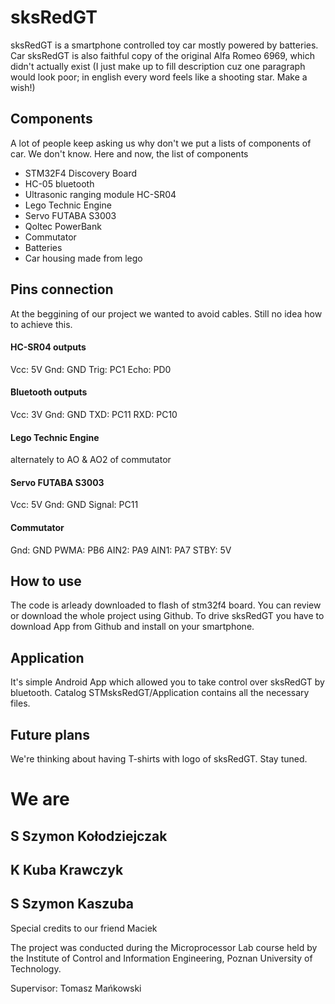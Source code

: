 # sksRedGT

sksRedGT is a smartphone controlled toy car mostly powered by batteries. 
Car sksRedGT is also faithful copy of the original Alfa Romeo 6969, which didn't actually exist
(I just make up to fill description cuz one paragraph would look poor; in english every word feels like a shooting star. Make a wish!)

## Components

A lot of people keep asking us why don't we put a lists of components of car. We don't know. 
Here and now, the list of components

- STM32F4 Discovery Board
- HC-05 bluetooth
- Ultrasonic ranging module HC-SR04
- Lego Technic Engine
- Servo FUTABA S3003
- Qoltec PowerBank
- Commutator
- Batteries
- Car housing made from lego


## Pins connection

At the beggining of our project we wanted to avoid cables. Still no idea how to achieve this.

#### HC-SR04 outputs
                    
Vcc: 5V
Gnd: GND
Trig: PC1
Echo: PD0

#### Bluetooth outputs

Vcc: 3V
Gnd: GND
TXD: PC11
RXD: PC10

#### Lego Technic Engine

alternately to AO & AO2 of commutator

#### Servo FUTABA S3003

Vcc: 5V
Gnd: GND
Signal: PC11

#### Commutator

Gnd: GND
PWMA: PB6
AIN2: PA9
AIN1: PA7
STBY: 5V


## How to use

The code is arleady downloaded to flash of stm32f4 board. You can review or download the whole project using Github.
To drive sksRedGT you have to download App from Github and install on your smartphone.


## Application

It's simple Android App which allowed you to take control over sksRedGT by bluetooth.
Catalog STMsksRedGT/Application contains all the necessary files.

## Future plans

We're thinking about having T-shirts with logo of sksRedGT. Stay tuned.

# We are

## S  Szymon Kołodziejczak
## K  Kuba Krawczyk
## S  Szymon Kaszuba

Special credits to our friend Maciek


The project was conducted during the Microprocessor Lab course held by the Institute of Control and Information Engineering, Poznan University of Technology.

Supervisor: Tomasz Mańkowski








